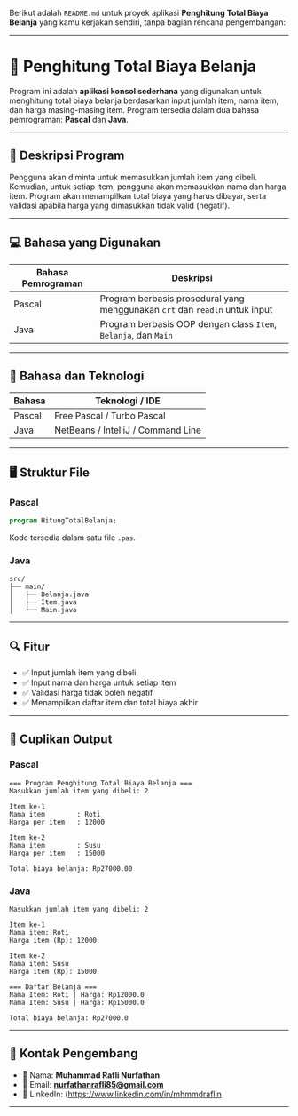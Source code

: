 Berikut adalah `README.md` untuk proyek aplikasi **Penghitung Total Biaya Belanja** yang kamu kerjakan sendiri, tanpa bagian rencana pengembangan:

---

# 🛒 Penghitung Total Biaya Belanja

Program ini adalah **aplikasi konsol sederhana** yang digunakan untuk menghitung total biaya belanja berdasarkan input jumlah item, nama item, dan harga masing-masing item. Program tersedia dalam dua bahasa pemrograman: **Pascal** dan **Java**.

---

## 📜 Deskripsi Program

Pengguna akan diminta untuk memasukkan jumlah item yang dibeli. Kemudian, untuk setiap item, pengguna akan memasukkan nama dan harga item. Program akan menampilkan total biaya yang harus dibayar, serta validasi apabila harga yang dimasukkan tidak valid (negatif).

---

## 💻 Bahasa yang Digunakan

| Bahasa Pemrograman | Deskripsi                                                                   |
| ------------------ | --------------------------------------------------------------------------- |
| Pascal             | Program berbasis prosedural yang menggunakan `crt` dan `readln` untuk input |
| Java               | Program berbasis OOP dengan class `Item`, `Belanja`, dan `Main`             |

---

## 🧰 Bahasa dan Teknologi

| Bahasa | Teknologi / IDE                    |
| ------ | ---------------------------------- |
| Pascal | Free Pascal / Turbo Pascal         |
| Java   | NetBeans / IntelliJ / Command Line |

---

## 🖥️ Struktur File

### Pascal

```pascal
program HitungTotalBelanja;
```

Kode tersedia dalam satu file `.pas`.

### Java

```text
src/
├── main/
│   ├── Belanja.java
│   ├── Item.java
│   └── Main.java
```

---

## 🔍 Fitur

* ✅ Input jumlah item yang dibeli
* ✅ Input nama dan harga untuk setiap item
* ✅ Validasi harga tidak boleh negatif
* ✅ Menampilkan daftar item dan total biaya akhir

---

## 🧾 Cuplikan Output

### Pascal

```text
=== Program Penghitung Total Biaya Belanja ===
Masukkan jumlah item yang dibeli: 2

Item ke-1
Nama item        : Roti
Harga per item   : 12000

Item ke-2
Nama item        : Susu
Harga per item   : 15000

Total biaya belanja: Rp27000.00
```

### Java

```text
Masukkan jumlah item yang dibeli: 2

Item ke-1
Nama item: Roti
Harga item (Rp): 12000

Item ke-2
Nama item: Susu
Harga item (Rp): 15000

=== Daftar Belanja ===
Nama Item: Roti | Harga: Rp12000.0
Nama Item: Susu | Harga: Rp15000.0

Total biaya belanja: Rp27000.0
```

---

## 📇 Kontak Pengembang

- 👤 Nama: **Muhammad Rafli Nurfathan**  
- 📧 Email: **nurfathanrafli85@gmail.com**  
- 🔗 LinkedIn: (https://www.linkedin.com/in/mhmmdraflin

---
